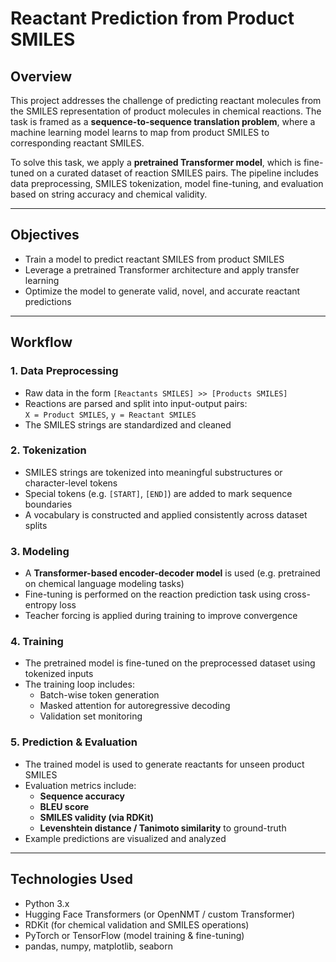 # Reactant Prediction from Product SMILES

## Overview

This project addresses the challenge of predicting reactant molecules from the SMILES representation of product molecules in chemical reactions. The task is framed as a **sequence-to-sequence translation problem**, where a machine learning model learns to map from product SMILES to corresponding reactant SMILES.

To solve this task, we apply a **pretrained Transformer model**, which is fine-tuned on a curated dataset of reaction SMILES pairs. The pipeline includes data preprocessing, SMILES tokenization, model fine-tuning, and evaluation based on string accuracy and chemical validity.

---

## Objectives

- Train a model to predict reactant SMILES from product SMILES
- Leverage a pretrained Transformer architecture and apply transfer learning
- Optimize the model to generate valid, novel, and accurate reactant predictions

---

## Workflow

### 1. **Data Preprocessing**
- Raw data in the form `[Reactants SMILES] >> [Products SMILES]`
- Reactions are parsed and split into input-output pairs:  
  `X = Product SMILES`, `y = Reactant SMILES`
- The SMILES strings are standardized and cleaned

### 2. **Tokenization**
- SMILES strings are tokenized into meaningful substructures or character-level tokens
- Special tokens (e.g. `[START]`, `[END]`) are added to mark sequence boundaries
- A vocabulary is constructed and applied consistently across dataset splits

### 3. **Modeling**
- A **Transformer-based encoder-decoder model** is used (e.g. pretrained on chemical language modeling tasks)
- Fine-tuning is performed on the reaction prediction task using cross-entropy loss
- Teacher forcing is applied during training to improve convergence

### 4. **Training**
- The pretrained model is fine-tuned on the preprocessed dataset using tokenized inputs
- The training loop includes:
  - Batch-wise token generation
  - Masked attention for autoregressive decoding
  - Validation set monitoring

### 5. **Prediction & Evaluation**
- The trained model is used to generate reactants for unseen product SMILES
- Evaluation metrics include:
  - **Sequence accuracy**
  - **BLEU score**
  - **SMILES validity (via RDKit)**
  - **Levenshtein distance / Tanimoto similarity** to ground-truth
- Example predictions are visualized and analyzed

---

## Technologies Used

- Python 3.x  
- Hugging Face Transformers (or OpenNMT / custom Transformer)  
- RDKit (for chemical validation and SMILES operations)  
- PyTorch or TensorFlow (model training & fine-tuning)  
- pandas, numpy, matplotlib, seaborn



